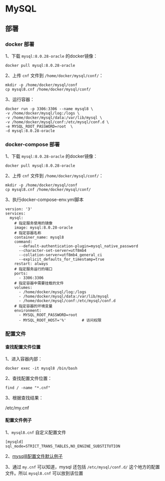 # MySQL

## 部署

### docker 部署

1、下载 `mysql:8.0.28-oracle` 的docker镜像：
```shell
docker pull mysql:8.0.28-oracle
```

2、上传 `cnf` 文件到 `/home/docker/mysql/conf/`：
```shell
mkdir -p /home/docker/mysql/conf
cp mysql8.cnf /home/docker/mysql/conf/
```

3、运行容器：
```shell
docker run -p 3306:3306 --name mysql8 \
-v /home/docker/mysql/log:/logs \
-v /home/docker/mysql/data:/var/lib/mysql \
-v /home/docker/mysql/conf:/etc/mysql/conf.d \
-e MYSQL_ROOT_PASSWORD=root  \
-d mysql:8.0.28-oracle
```

### docker-compose 部署

1、下载 `mysql:8.0.28-oracle` 的docker镜像：
```shell
docker pull mysql:8.0.28-oracle
```

2、上传 `cnf` 文件到 `/home/docker/mysql/conf/`：
```shell
mkdir -p /home/docker/mysql/conf
cp mysql8.cnf /home/docker/mysql/conf/
```

3、执行docker-compose-env.yml脚本
```shell
version: '3'
services:
  mysql:
    # 指定服务使用的镜像
    image: mysql:8.0.28-oracle
    # 指定容器名称
    container_name: mysql8
    command:
      --default-authentication-plugin=mysql_native_password
      --character-set-server=utf8mb4
      --collation-server=utf8mb4_general_ci
      --explicit_defaults_for_timestamp=true
    restart: always
    # 指定服务运行的端口
    ports:
      - 3306:3306
    # 指定容器中需要挂载的文件
    volumes:
      - /home/docker/mysql/log:/logs
      - /home/docker/mysql/data:/var/lib/mysql
      - /home/docker/mysql/conf:/etc/mysql/conf.d
    # 指定容器的环境变量
    environment:
      - MYSQL_ROOT_PASSWORD=root
      - MYSQL_ROOT_HOST='%'       # 访问权限
```

### 配置文件

#### 查找配置文件位置

1、进入容器内部：
```shell
docker exec -it mysql8 /bin/bash
```

2、查找配置文件位置：
```shell
find / -name "*.cnf"
```

3、根据查找结果：

/etc/my.cnf

#### 配置文件例子

1、`mysql8.cnf` 自定义配置文件
```config
[mysqld]
sql_mode=STRICT_TRANS_TABLES,NO_ENGINE_SUBSTITUTION
```

2、[mysql8配置文件默认例子](./assets/my.cnf)

3、通过 `my.cnf` 可以知道，mysql 还包括 `/etc/mysql/conf.d/` 这个地方的配置文件。所以 `mysql8.cnf` 可以放到该位置